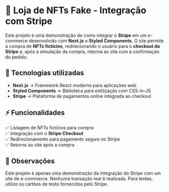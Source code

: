 # 🎨 Loja de NFTs Fake - Integração com Stripe

Este projeto é uma demonstração de como integrar o **Stripe** em um e-commerce desenvolvido com **Next.js** e **Styled Components**. O site permite a compra de **NFTs fictícios**, redirecionando o usuário para o **checkout do Stripe** e, após a simulação da compra, retorna ao site com a confirmação do pedido.

## 🚀 Tecnologias utilizadas

- **Next.js** → Framework React moderno para aplicações web  
- **Styled Components** → Biblioteca para estilização com CSS-in-JS  
- **Stripe** → Plataforma de pagamentos online integrada ao checkout  

## ⚡ Funcionalidades

✅ Listagem de NFTs fictícios para compra  
✅ Integração com o **Stripe Checkout**  
✅ Redirecionamento para pagamento seguro no Stripe  
✅ Retorno ao site após a compra  

## 📌 Observações

Este projeto é apenas uma demonstração da integração do Stripe com um site de e-commerce. Nenhuma transação real é realizada. Para testes, utilize os cartões de teste fornecidos pelo Stripe.
